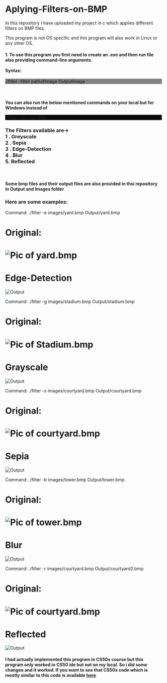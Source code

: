 # Aplying-Filters-on-BMP
In this repository I have uploaded my project in c which applies different filters on BMP files.

This program is not OS specific and this program will also work in Linux or any other OS.

<h4>1. To use this program you first need to create an .exe and then run file also providing command-line arguments.
<br><br>Syntax:</h4>

<p style="background-color: gray">./filter -filter pathofImage OutputImage</p>
<br>
<h4>You can also run the below mentioned commands on your local but for Windows instead of <p style ="background-color: rgb(10, 10, 10)">./filter use just filter</p></h4>
<h3>The Filters available are-><br>
1 . Greyscale<br>
2 . Sepia<br>
3 . Edge-Detection<br>
4 . Blur<br>
5.  Reflected<br>
</h3>
<br>
<h4>Some bmp files and their output files are also provided in thsi repository in Output and Images folder</h4>

<h3>Here are some examples:</h3>

<p>Command: ./filter -e images/yard.bmp Output/yard.bmp<br><h1>Original:<h1></p>
<img src = "images/yard.bmp" alt = "Pic of yard.bmp">
<h1>Edge-Detection</h1><img src = "Output/yard.bmp" alt = Output "Pic of Output yard.bmp">
 
<p>Command: ./filter -g images/stadium.bmp Output/stadium.bmp<br><h1>Original:<h1></p>
<img src = "images/stadium.bmp" alt = "Pic of Stadium.bmp">
<h1>Grayscale</h1><img src = "Output/stadium.bmp" alt = Output "Pic of Stadium.bmp">
<br>
<p>Command: ./filter -s images/courtyard.bmp Output/courtyard.bmp<br><h1>Original:<h1></p>
<img src = "images/courtyard.bmp" alt = "Pic of courtyard.bmp">
<h1>Sepia</h1><img src = "Output/courtyard2.bmp" alt = Output "Pic of Output courtyard.bmp">
  
<p>Command: ./filter -b images/tower.bmp Output/tower.bmp<br><h1>Original:<h1></p>
<img src = "images/tower.bmp" alt = "Pic of tower.bmp">
<h1>Blur</h1><img src = "Output/tower.bmp" alt = Output "Pic of Output tower.bmp">
 
<p>Command: ./filter -r images/courtyard.bmp Output/courtyard2.bmp<br><h1>Original:<h1></p>
<img src = "images/courtyard.bmp" alt = "Pic of courtyard.bmp">
<h1>Reflected</h1><img src = "Output/courtyard.bmp" alt = Output "Pic of Output courtyard.bmp">
  

<h4>I had actually implemented this program in CS50x course but this program only worked in CS50 ide but not on my local. So i did some changes and it worked. If you want to see that CS50x code which is mostly similar to this code is available <a href = ""https://github.com/Lovish-Garg/cs50/tree/master/pset4/filter>here<a></h4>
